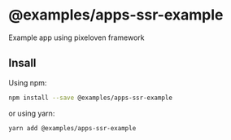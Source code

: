 # @examples/apps-ssr-example

Example app using pixeloven framework

## Insall

Using npm:

```sh
npm install --save @examples/apps-ssr-example
```

or using yarn:

```sh
yarn add @examples/apps-ssr-example
```
